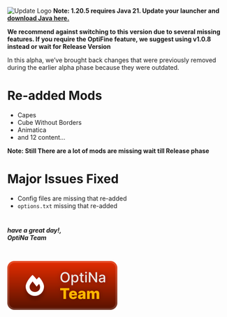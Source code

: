 ![Update Logo](https://github.com/NotAGanesh/OptiNa-Reborn/blob/main/update_banners/hotfix_changelog_banner.png?raw=true)
**Note: 1.20.5 requires Java 21. Update your launcher and [download Java here.](https://www.oracle.com/in/java/technologies/downloads/)**

**We recommend against switching to this version due to several missing features. If you require the OptiFine feature, we suggest using v1.0.8 instead or wait for Release Version**

In this alpha, we’ve brought back changes that were previously removed during the earlier alpha phase because they were outdated.

# Re-added Mods
- Capes
- Cube Without Borders
- Animatica
- and 12 content...

**Note: Still There are a lot of mods are missing wait till Release phase**

# Major Issues Fixed
- Config files are missing that re-added
- `options.txt` missing that re-added
#
 
***have a great day!,*** <br>
***OptiNa Team***

<br>

![OptiNa Team](https://raw.githubusercontent.com/NotAGanesh/OptiNa-Team/c834c07242f36d99bc07b4e6b1219cd71d7470e0/badges/cozy.svg)
